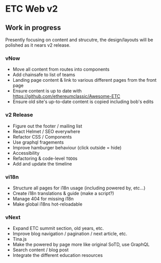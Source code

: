 # ETC Web v2

## Work in progress

Presently focusing on content and strucutre, the design/layouts will be polished as it nears v2 release.

### vNow

- Move all content from routes into components
- Add chainsafe to list of teams
- Landing page content & link to various different pages from the front page
- Ensure content is up to date with https://github.com/ethereumclassic/Awesome-ETC
- Ensure old site's up-to-date content is copied including bob's edits

### v2 Release

- Figure out the footer / mailing list
- React Helmet / SEO everywhere
- Refactor CSS / Components
- Use graphql fragements
- Improve hamburger behaviour (click outside = hide)
- Accessibility
- Refactoring & code-level `TODO`s
- Add and update the timeline

### vi18n

- Structure all pages for i18n usage (including powered by, etc...)
- Create i18n translations & guide (make a script?)
- Manage 404 for missing i18n
- Make global i18ns hot-reloadable

### vNext

- Expand ETC summit section, old years, etc.
- Improve blog navigation / pagination / next article, etc.
- Tina.js
- Make the powered by page more like original SoTD, use GraphQL
- Search content / blog post
- Integrate the different education resources
